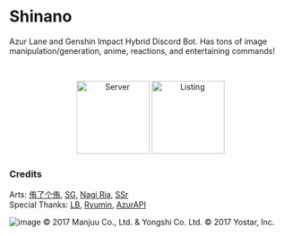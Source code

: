 # Shinano

Azur Lane and Genshin Impact Hybrid Discord Bot. Has tons of image manipulation/generation, anime, reactions, and entertaining commands!

<br>

<p align="center">
   <a href="https://discord.gg/NFkMxFeEWr"><img height="130px" alt="Server" src="https://discord.com/api/guilds/1020960562710052895/widget.png?style=banner3"></a>
   <a href="https://top.gg/bot/1002193298229829682"><img height="130px" alt="Listing" src="https://top.gg/api/widget/1002193298229829682.svg"></a>
</p>

### Credits
Arts: [侑了个侑](https://weibo.com/soaryuna), [SG](https://www.pixiv.net/en/users/34452206), [Nagi Ria](https://twitter.com/nagi_lria), [SSr](https://www.pixiv.net/en/users/45671228) <br>
Special Thanks: [LB](https://github.com/kaisei-kto), [Ryumin](https://gitlab.com/RiskyRomero), [AzurAPI](https://github.com/AzurAPI/azurapi-js) <br>

![image](https://user-images.githubusercontent.com/60561817/212728279-44516f7f-391d-47da-a11d-01d03bbad12b.png)
© 2017 Manjuu Co., Ltd. & Yongshi Co. Ltd. © 2017 Yostar, Inc.
